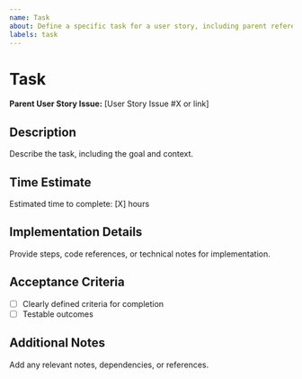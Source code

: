```yaml
---
name: Task
about: Define a specific task for a user story, including parent reference
labels: task
---
```


# Task

**Parent User Story Issue:** [User Story Issue #X or link]

## Description
Describe the task, including the goal and context.

## Time Estimate
Estimated time to complete: [X] hours

## Implementation Details
Provide steps, code references, or technical notes for implementation.

## Acceptance Criteria
- [ ] Clearly defined criteria for completion
- [ ] Testable outcomes

## Additional Notes
Add any relevant notes, dependencies, or references.
